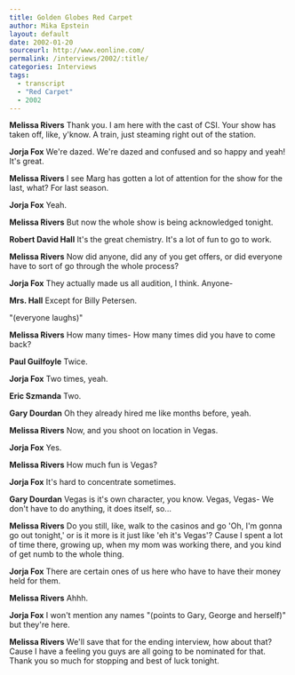 ```yaml
---
title: Golden Globes Red Carpet
author: Mika Epstein
layout: default
date: 2002-01-20
sourceurl: http://www.eonline.com/
permalink: /interviews/2002/:title/
categories: Interviews
tags:
  - transcript
  - "Red Carpet"
  - 2002
---
```


**Melissa Rivers** Thank you. I am here with the cast of CSI. Your show has taken off, like, y'know. A train, just steaming right out of the station.

**Jorja Fox** We're dazed. We're dazed and confused and so happy and yeah! It's great.

**Melissa Rivers** I see Marg has gotten a lot of attention for the show for the last, what? For last season.

**Jorja Fox** Yeah.

**Melissa Rivers** But now the whole show is being acknowledged tonight.

**Robert David Hall** It's the great chemistry. It's a lot of fun to go to work.

**Melissa Rivers** Now did anyone, did any of you get offers, or did everyone have to sort of go through the whole process?

**Jorja Fox** They actually made us all audition, I think. Anyone-

**Mrs. Hall** Except for Billy Petersen.

"(everyone laughs)"

**Melissa Rivers** How many times- How many times did you have to come back?

**Paul Guilfoyle** Twice.

**Jorja Fox** Two times, yeah.

**Eric Szmanda** Two.

**Gary Dourdan** Oh they already hired me like months before, yeah.

**Melissa Rivers** Now, and you shoot on location in Vegas.

**Jorja Fox** Yes.

**Melissa Rivers** How much fun is Vegas?

**Jorja Fox** It's hard to concentrate sometimes.

**Gary Dourdan** Vegas is it's own character, you know. Vegas, Vegas- We don't have to do anything, it does itself, so...

**Melissa Rivers** Do you still, like, walk to the casinos and go 'Oh, I'm gonna go out tonight,' or is it more is it just like 'eh it's Vegas'? Cause I spent a lot of time there, growing up, when my mom was working there, and you kind of get numb to the whole thing.

**Jorja Fox** There are certain ones of us here who have to have their money held for them.

**Melissa Rivers** Ahhh.

**Jorja Fox** I won't mention any names "(points to Gary, George and herself)" but they're here.

**Melissa Rivers** We'll save that for the ending interview, how about that? Cause I have a feeling you guys are all going to be nominated for that. Thank you so much for stopping and best of luck tonight.  